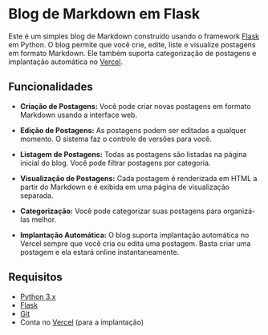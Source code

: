 # Blog de Markdown em Flask

Este é um simples blog de Markdown construído usando o framework [Flask](https://flask.palletsprojects.com/) em Python. O blog permite que você crie, edite, liste e visualize postagens em formato Markdown. Ele também suporta categorização de postagens e implantação automática no [Vercel](https://vercel.com/).

## Funcionalidades

- **Criação de Postagens:** Você pode criar novas postagens em formato Markdown usando a interface web.

- **Edição de Postagens:** As postagens podem ser editadas a qualquer momento. O sistema faz o controle de versões para você.

- **Listagem de Postagens:** Todas as postagens são listadas na página inicial do blog. Você pode filtrar postagens por categoria.

- **Visualização de Postagens:** Cada postagem é renderizada em HTML a partir do Markdown e é exibida em uma página de visualização separada.

- **Categorização:** Você pode categorizar suas postagens para organizá-las melhor.

- **Implantação Automática:** O blog suporta implantação automática no Vercel sempre que você cria ou edita uma postagem. Basta criar uma postagem e ela estará online instantaneamente.

## Requisitos

- [Python 3.x](https://www.python.org/)
- [Flask](https://flask.palletsprojects.com/en/2.1.x/)
- [Git](https://git-scm.com/)
- Conta no [Vercel](https://vercel.com/) (para a implantação)

